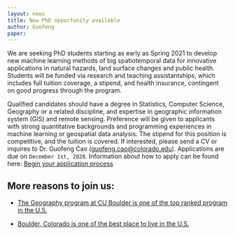 ```yaml
---
layout: news
title: New PhD opportunity available
author: Guofeng
paper: 
---
```

We are seeking PhD students starting as early as Spring 2021 to develop new
machine learning methods of big spatiotemporal data for innovative
applications in natural hazards, land surface changes and public health.
Students will be funded via research and teaching assistantships, which
includes full tuition coverage, a stipend, and health insurance, contingent
on good progress through the program. 

Qualified candidates should have a degree in Statistics, Computer Science,
Geography or a related discipline, and expertise in geographic information
system (GIS) and remote sensing. Preference will be given to applicants
with strong quantitative backgrounds and programming experiences in machine
learning or geospatial data analysis. The stipend for this position is
competitive, and the tuition is covered. If interested, please send a CV or
inquires to Dr. Guofeng Cao ([guofeng.cao@colorado.edu](mailto:guofeng.cao@colorado.edu)). Applications are
due on `December 1st, 2020`. Information about how to apply can be found
here: [Begin your application
process](https://www.colorado.edu/graduateschool/admissions/how-to-apply)

## More reasons to join us:

- [The Geography program at CU Boulder is one of the top ranked program in the
U.S.](https://www.colorado.edu/geography/2020/07/23/cu-boulder-geography-ranked-1-us)

- [Boulder, Colorado is one of the best place to live in the U.S.](https://bouldercolorado.gov/newsroom/boulder-named-best-place-to-live-in-nation-by-us-news-world-report)




